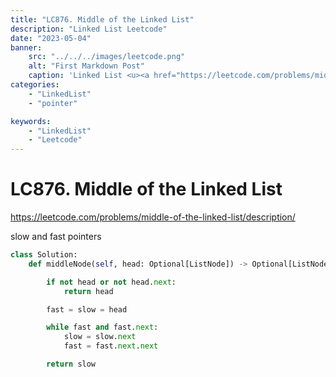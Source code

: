 ```yaml
---
title: "LC876. Middle of the Linked List"
description: "Linked List Leetcode"
date: "2023-05-04"
banner:
    src: "../../../images/leetcode.png"
    alt: "First Markdown Post"
    caption: 'Linked List <u><a href="https://leetcode.com/problems/middle-of-the-linked-list/description/"> LeetCode</a></u>'
categories:
    - "LinkedList"
    - "pointer"

keywords:
    - "LinkedList"
    - "Leetcode"
---
```


# LC876. Middle of the Linked List

https://leetcode.com/problems/middle-of-the-linked-list/description/

slow and fast pointers

```python
class Solution:
    def middleNode(self, head: Optional[ListNode]) -> Optional[ListNode]:

        if not head or not head.next:
            return head

        fast = slow = head

        while fast and fast.next:
            slow = slow.next
            fast = fast.next.next

        return slow
```
